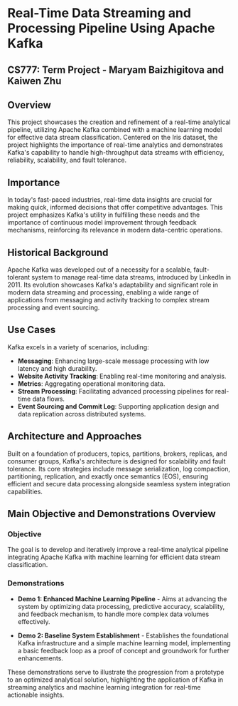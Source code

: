 # Real-Time Data Streaming and Processing Pipeline Using Apache Kafka
## CS777: Term Project - Maryam Baizhigitova and Kaiwen Zhu
## Overview

This project showcases the creation and refinement of a real-time analytical pipeline, utilizing Apache Kafka combined with a machine learning model for effective data stream classification. Centered on the Iris dataset, the project highlights the importance of real-time analytics and demonstrates Kafka's capability to handle high-throughput data streams with efficiency, reliability, scalability, and fault tolerance.

## Importance

In today's fast-paced industries, real-time data insights are crucial for making quick, informed decisions that offer competitive advantages. This project emphasizes Kafka's utility in fulfilling these needs and the importance of continuous model improvement through feedback mechanisms, reinforcing its relevance in modern data-centric operations.

## Historical Background

Apache Kafka was developed out of a necessity for a scalable, fault-tolerant system to manage real-time data streams, introduced by LinkedIn in 2011. Its evolution showcases Kafka's adaptability and significant role in modern data streaming and processing, enabling a wide range of applications from messaging and activity tracking to complex stream processing and event sourcing.

## Use Cases

Kafka excels in a variety of scenarios, including:

- **Messaging**: Enhancing large-scale message processing with low latency and high durability.
- **Website Activity Tracking**: Enabling real-time monitoring and analysis.
- **Metrics**: Aggregating operational monitoring data.
- **Stream Processing**: Facilitating advanced processing pipelines for real-time data flows.
- **Event Sourcing and Commit Log**: Supporting application design and data replication across distributed systems.

## Architecture and Approaches

Built on a foundation of producers, topics, partitions, brokers, replicas, and consumer groups, Kafka's architecture is designed for scalability and fault tolerance. Its core strategies include message serialization, log compaction, partitioning, replication, and exactly once semantics (EOS), ensuring efficient and secure data processing alongside seamless system integration capabilities.

## Main Objective and Demonstrations Overview

### Objective

The goal is to develop and iteratively improve a real-time analytical pipeline integrating Apache Kafka with machine learning for efficient data stream classification.

### Demonstrations

- **Demo 1: Enhanced Machine Learning Pipeline** - Aims at advancing the system by optimizing data processing, predictive accuracy, scalability, and feedback mechanism, to handle more complex data volumes effectively.
  
- **Demo 2: Baseline System Establishment** - Establishes the foundational Kafka infrastructure and a simple machine learning model, implementing a basic feedback loop as a proof of concept and groundwork for further enhancements.

These demonstrations serve to illustrate the progression from a prototype to an optimized analytical solution, highlighting the application of Kafka in streaming analytics and machine learning integration for real-time actionable insights.

